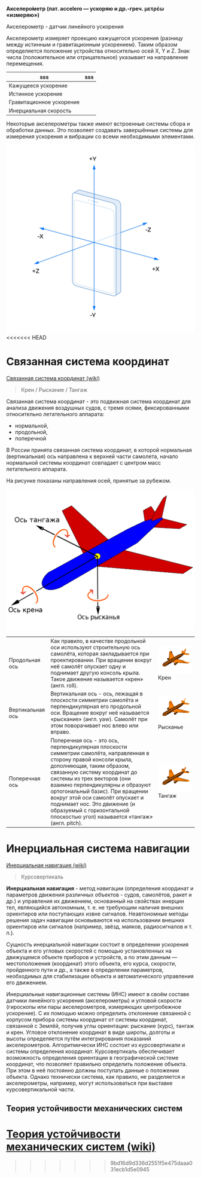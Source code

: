 **Акселеро́метр (лат. accelero — ускоряю и др.-греч. μετρέω «измеряю»)** 

Акселерометр - датчик линейного ускорения

Акселерометр измеряет проекцию кажущегося ускорения (разницу между истинным и гравитационным ускорением). Таким образом определяется положение устройства относительно осей X, Y и Z. Знак числа (положительное или отрицательное) указывает на направление перемещения.

| sss | sss |
|----|----|
| Кажущееся ускорение | |
| Истинное ускорение | |
| Гравитационное ускорение | |
| Инерциальная скорость | |

Некоторые акселерометры также имеют встроенные системы сбора и обработки данных. Это позволяет создавать завершённые системы для измерения ускорения и вибрации со всеми необходимыми элементами. 

![Alt text](Ed7fj84L1r81.jpg)
<<<<<<< HEAD

# Связанная система координат
[Связанная система координат (wiki)](https://ru.wikipedia.org/wiki/Связанная_система_координат)

> Крен / Рыскание / Тангаж

Связанная система координат - это подвижная система координат для анализа движения воздушных судов, с тремя осями, фиксированными относительно летательного аппарата:
- нормальной, 
- продольной, 
- поперечной

В России принята связанная система координат, в которой нормальная (вертикальная) ось направлена к верхней части самолета, начало нормальной системы координат совпадает с центром масс летательного аппарата.

На рисунке показаны направления осей, принятые за рубежом.

![Alt text](1280px-Yaw_Axis_Corrected-ru.svg.png)

||||
|-|-|-|
|Продольная ось|Как правило, в качестве продольной оси используют строительную ось самолёта, которая закладывается при проектировании. При вращении вокруг неё самолёт опускает одну и поднимает другую консоль крыла. Такое движение называется «крен» (англ. roll).|![Крен](Aileron_roll.gif) Крен|
|Вертикальная ось|Вертикальная ось - ось, лежащая в плоскости симметрии самолёта и перпендикулярная его продольной оси. Вращение вокруг неё называется «рыскание» (англ. yaw). Самолёт при этом поворачивает нос влево или вправо.|![Рысканье](Aileron_yaw.gif)Рысканье|
|Поперечная ось|Поперечная ось - это ось, перпендикулярная плоскости симметрии самолёта, направленная в сторону правой консоли крыла, дополняющая, таким образом, связанную систему координат до системы из трех векторов (они взаимно перпендикулярны и образуют ортогональный базис). При вращении вокруг этой оси самолёт опускает и поднимает нос. Это движение (и образуемый с горизонтальной плоскостью угол) называется «тангаж» (англ. pitch).|![Тангаж](Aileron_pitch.gif) Тангаж|

# Инерциальная система навигации
[Инерциальная навигация (wiki)](https://ru.wikipedia.org/wiki/Инерциальная_навигация)
> Курсовертикаль

**Инерциальная навигация** - метод навигации (определения координат и параметров движения различных объектов - судов, самолётов, ракет и др.) и управления их движением, основанный на свойствах инерции тел, являющийся автономным, т. е. не требующим наличия внешних ориентиров или поступающих извне сигналов. Неавтономные методы решения задач навигации основываются на использовании внешних ориентиров или сигналов (например, звёзд, маяков, радиосигналов и т. п.).

Сущность инерциальной навигации состоит в определении ускорения объекта и его угловых скоростей с помощью установленных на движущемся объекте приборов и устройств, а по этим данным — местоположения (координат) этого объекта, его курса, скорости, пройденного пути и др., а также в определении параметров, необходимых для стабилизации объекта и автоматического управления его движением. 

Инерциальные навигационные системы (ИНС) имеют в своём составе датчики линейного ускорения (акселерометры) и угловой скорости (гироскопы или пары акселерометров, измеряющих центробежное ускорение). С их помощью можно определить отклонение связанной с корпусом прибора системы координат от системы координат, связанной с Землёй, получив углы ориентации: рыскание (курс), тангаж и крен. Угловое отклонение координат в виде широты, долготы и высоты определяется путём интегрирования показаний акселерометров. Алгоритмически ИНС состоит из курсовертикали и системы определения координат.
Курсовертикаль обеспечивает возможность определения ориентации в географической системе координат, что позволяет правильно определить положение объекта. При этом в неё постоянно должны поступать данные о положении объекта. Однако технически система, как правило, не разделяется и акселерометры, например, могут использоваться при выставке курсовертикальной части. 

## Теория устойчивости механических систем
[Теория устойчивости механических систем (wiki)](https://ru.wikipedia.org/wiki/Теория_устойчивости)
=======
>>>>>>> 9bd16d9d336d2551f5e475daaa031ecb1d5e0945
